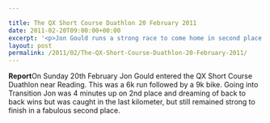 ```yaml
---

title: The QX Short Course Duathlon 20 February 2011
date: 2011-02-20T09:00:00+00:00
excerpt: '<p>Jon Gould runs a strong race to come home in second place in the QX short course Duathlon near Reading. Another excellent result, well done! Brendan Ward (Club Chairman) The QX Short Course Duathlon Report</p>'
layout: post
permalink: /2011/02/The-QX-Short-Course-Duathlon-20-February-2011/
---
```

**Report**On Sunday 20th February Jon Gould entered the QX Short Course Duathlon near Reading. This was a 6k run followed by a 9k bike. Going into Transition Jon was 4 minutes up on 2nd place and dreaming of back to back wins but was caught in the last kilometer, but still remained strong to finish in a fabulous second place.